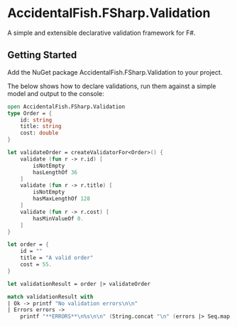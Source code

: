 AccidentalFish.FSharp.Validation
======

A simple and extensible declarative validation framework for F#.

## Getting Started

Add the NuGet package AccidentalFish.FSharp.Validation to your project.

The below shows how to declare validations, run them against a simple model and output to the console:

```fsharp
open AccidentalFish.FSharp.Validation
type Order = {
    id: string
    title: string
    cost: double
}

let validateOrder = createValidatorFor<Order>() {
    validate (fun r -> r.id) [
        isNotEmpty
        hasLengthOf 36
    ]
    validate (fun r -> r.title) [
        isNotEmpty
        hasMaxLengthOf 128
    ]
    validate (fun r -> r.cost) [
        hasMinValueOf 0.
    ]    
}

let order = {
    id = ""
    title = "A valid order"
    cost = 55.
}

let validationResult = order |> validateOrder

match validationResult with
| Ok -> printf "No validation errors\n\n"
| Errors errors ->
    printf "**ERRORS**\n%s\n\n" (String.concat "\n" (errors |> Seq.map (fun e -> sprintf "%s: %s" e.property e.message)))

```